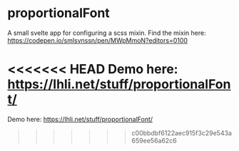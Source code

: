 # proportionalFont
A small svelte app for configuring a scss mixin. Find the mixin here: https://codepen.io/smlsvnssn/pen/MWpMmoN?editors=0100

<<<<<<< HEAD
Demo here: https://lhli.net/stuff/proportionalFont/
=======
Demo here: https://lhli.net/stuff/proportionalFont/
>>>>>>> c00bbdbf6122aec915f3c29e543a659ee56a62c6
